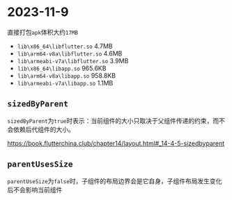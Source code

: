 # 2023-11-9

直接打包`apk`体积大约`17MB`

- `lib\x86_64\libflutter.so` 4.7MB
- `lib\arm64-v8a\libflutter.so` 4.6MB
- `lib\armeabi-v7a\libflutter.so` 3.9MB
- `lib\x86_64\libapp.so` 965.6KB
- `lib\arm64-v8a\libapp.so` 958.8KB
- `lib\armeabi-v7a\libapp.so` 1.1MB

## `sizedByParent`

`sizedByParent`为`true`时表示：当前组件的大小只取决于父组件传递的约束，而不会依赖后代组件的大小。

https://book.flutterchina.club/chapter14/layout.html#_14-4-5-sizedbyparent

## `parentUsesSize`

`parentUseSize`为`false`时，子组件的布局边界会是它自身，子组件布局发生变化后不会影响当前组件

